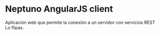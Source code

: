 # Neptuno AngularJS client

Aplicación web que permite la conexión a un servidor con servicios REST
Lo flipas.
